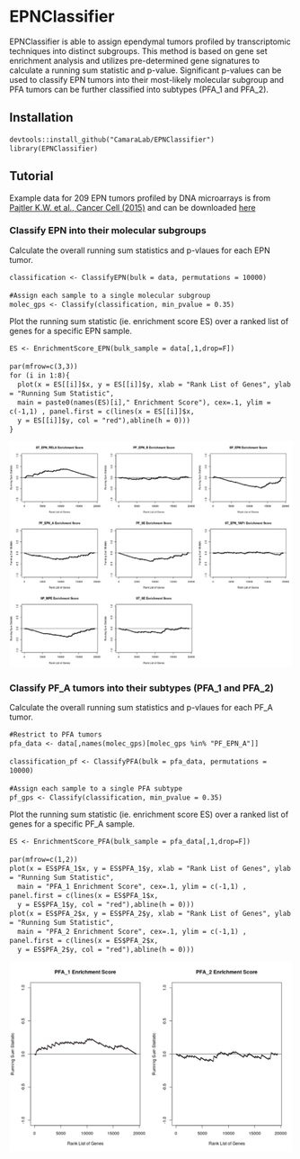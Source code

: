 
EPNClassifier
================

EPNClassifier is able to assign ependymal tumors profiled by transcriptomic techniques into distinct subgroups. This method is based on gene set enrichment analysis and utilizes pre-determined gene signatures to calculate a running sum statistic and p-value. Significant p-values can be used to classify EPN tumors into their most-likely molecular subgroup and PFA tumors can be further classified into subtypes (PFA_1 and PFA_2). 

Installation
-----------------

```{r}
devtools::install_github("CamaraLab/EPNClassifier")
library(EPNClassifier)
```

Tutorial
-----------------

Example data for 209 EPN tumors profiled by DNA microarrays is from [Pajtler K.W. et al., Cancer Cell (2015)](https://www.sciencedirect.com/science/article/pii/S153561081500135X?via%3Dihub) and can be
downloaded [here](https://www.dropbox.com/s/jc87se1hi00w0i3/Normalized_Microarray.txt?dl=1)

### Classify EPN into their molecular subgroups

Calculate the overall running sum statistics and p-vlaues for each EPN tumor.

```{r}
classification <- ClassifyEPN(bulk = data, permutations = 10000)

#Assign each sample to a single molecular subgroup
molec_gps <- Classify(classification, min_pvalue = 0.35)
```

Plot the running sum statistic (ie. enrichment score ES) over a ranked list of genes for a specific EPN sample.

```{r}
ES <- EnrichmentScore_EPN(bulk_sample = data[,1,drop=F])

par(mfrow=c(3,3))
for (i in 1:8){
  plot(x = ES[[i]]$x, y = ES[[i]]$y, xlab = "Rank List of Genes", ylab = "Running Sum Statistic", 
  main = paste0(names(ES)[i]," Enrichment Score"), cex=.1, ylim = c(-1,1) , panel.first = c(lines(x = ES[[i]]$x, 
  y = ES[[i]]$y, col = "red"),abline(h = 0)))
}
```

![](examples/Figures_markdown/ESPlot_EPN3.png)



### Classify PF_A tumors into their subtypes (PFA_1 and PFA_2)

Calculate the overall running sum statistics and p-vlaues for each PF_A tumor.

```{r}
#Restrict to PFA tumors
pfa_data <- data[,names(molec_gps)[molec_gps %in% "PF_EPN_A"]]

classification_pf <- ClassifyPFA(bulk = pfa_data, permutations = 10000)

#Assign each sample to a single PFA subtype
pf_gps <- Classify(classification, min_pvalue = 0.35)
```

Plot the running sum statistic (ie. enrichment score ES) over a ranked list of genes for a specific PF_A sample.

```{r}
ES <- EnrichmentScore_PFA(bulk_sample = pfa_data[,1,drop=F])

par(mfrow=c(1,2))
plot(x = ES$PFA_1$x, y = ES$PFA_1$y, xlab = "Rank List of Genes", ylab = "Running Sum Statistic", 
  main = "PFA_1 Enrichment Score", cex=.1, ylim = c(-1,1) , panel.first = c(lines(x = ES$PFA_1$x, 
  y = ES$PFA_1$y, col = "red"),abline(h = 0)))
plot(x = ES$PFA_2$x, y = ES$PFA_2$y, xlab = "Rank List of Genes", ylab = "Running Sum Statistic", 
  main = "PFA_2 Enrichment Score", cex=.1, ylim = c(-1,1) , panel.first = c(lines(x = ES$PFA_2$x, 
  y = ES$PFA_2$y, col = "red"),abline(h = 0)))  
```

![](examples/Figures_markdown/ESPlot_PFA2.png)






